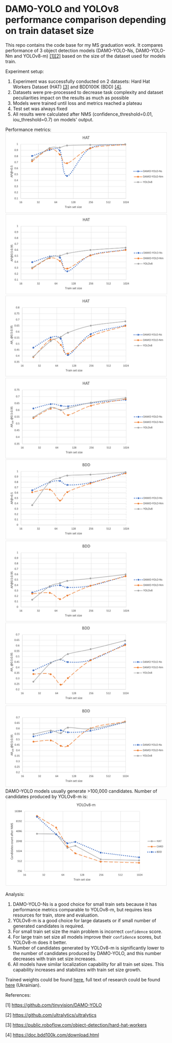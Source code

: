 # DAMO-YOLO and YOLOv8 performance comparison depending on train dataset size
This repo contains the code base for my MS graduation work.
It compares performance of 3 object detection models (DAMO-YOLO-Ns, DAMO-YOLO-Nm and YOLOv8-m) [[1]](#1)[[2]](#2) 
based on the size of the dataset used for models train.

Experiment setup:
1. Experiment was successfully conducted on 2 datasets: Hard Hat Workers Dataset (HAT) [[3]](#3) 
and BDD100K (BDD) [[4]](#4).
2. Datasets were pre-processed to decrease task complexity and dataset peculiarities impact on the results
as much as possible
3. Models were trained until loss and metrics reached a plateau
4. Test set was always fixed
5. All results were calculated after NMS (confidence_threshold=0.01, iou_threshold=0.7) on models' output.

Performance metrics:
<img src='./images/hat_ap_50.png'>
<img src='./images/hat_ap_50-95.png'>
<img src='./images/hat_ar1_50-95.png'>
<img src='./images/hat_ar100_50-95.png'>
<img src='./images/bdd_ap_50.png'>
<img src='./images/bdd_ap_50-95.png'>
<img src='./images/bdd_ar1_50-95.png'>
<img src='./images/bdd_ar100_50-95.png'>
DAMO-YOLO models usually generate >100,000 candidates.
Number of candidates produced by YOLOv8-m is:
<img src='./images/yolov8-m_candidates.png'>

Analysis:
1. DAMO-YOLO-Ns is a good choice for small train sets because it has
   performance metrics comparable to YOLOv8-m, but requires less resources for train, store and evaluation.
2. YOLOv8-m is a good choice for large datasets or if small number of generated candidates is required.
3. For small train set size the main problem is incorrect `confidence` score.
4. For large train set size all models improve their `confidence` scores,
   but YOLOv8-m does it better.
5. Number of candidates generated by YOLOv8-m is significantly lower 
to the number of candidates produced by DAMO-YOLO, 
and this number decreases with train set size increases.
6. All models have similar localization capability for all train set sizes.
    This capability increases and stabilizes with train set size growth.

Trained weights could be found <a href='https://drive.google.com/file/d/1uiXQRvtUx_bLeS5oLyHaG6FA82E5RUuD/view?usp=sharing'>here</a>, 
full text of research could be found <a href='https://drive.google.com/file/d/1kgWetNBR6Jpmgtvk6T27keDmlbZ1-vLw/view?usp=sharing'>here</a> (Ukrainian).

References:

<a id="1">[1]</a> https://github.com/tinyvision/DAMO-YOLO

<a id="2">[2]</a>  https://github.com/ultralytics/ultralytics

<a id="3">[3]</a>  https://public.roboflow.com/object-detection/hard-hat-workers

<a id="4">[4]</a>  https://doc.bdd100k.com/download.html
